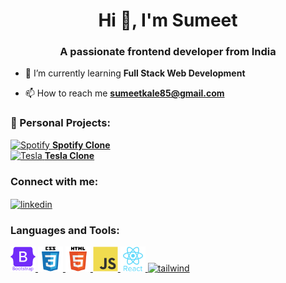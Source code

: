 <h1 align="center">Hi 👋, I'm Sumeet</h1>
<h3 align="center">A passionate frontend developer from India</h3>



- 🌱 I’m currently learning **Full Stack Web Development**

- 📫 How to reach me **sumeetkale85@gmail.com**

<h3 align="left">🚀 Personal Projects:</h3>
<p align="left">
  <a href="https://spotify-clone-sumeet.netlify.app" target="_blank">
    <img src="https://img.icons8.com/color/48/000000/spotify--v1.png" alt="Spotify" width="24" height="24" />
    <strong>Spotify Clone</strong>
  </a>
  <br />
  <a href="https://tesla-clone-sumeet.netlify.app" target="_blank">
    <img src="https://img.icons8.com/ios-filled/50/tesla-logo.png" alt="Tesla" width="24" height="24" />
    <strong>Tesla Clone</strong>
  </a>
</p>


<h3 align="left">Connect with me:</h3>
<p align="left">
<a href="https://www.linkedin.com/in/sumeetkale1" target="blank">
  <img align="center" src="https://raw.githubusercontent.com/rahuldkjain/github-profile-readme-generator/master/src/images/icons/Social/linked-in-alt.svg" alt="linkedin" height="30" width="40" />
</a>

<h3 align="left">Languages and Tools:</h3>
<p align="left"> <a href="https://getbootstrap.com" target="_blank" rel="noreferrer"> <img src="https://raw.githubusercontent.com/devicons/devicon/master/icons/bootstrap/bootstrap-plain-wordmark.svg" alt="bootstrap" width="40" height="40"/> </a> <a href="https://www.w3schools.com/css/" target="_blank" rel="noreferrer"> <img src="https://raw.githubusercontent.com/devicons/devicon/master/icons/css3/css3-original-wordmark.svg" alt="css3" width="40" height="40"/> </a> <a href="https://www.w3.org/html/" target="_blank" rel="noreferrer"> <img src="https://raw.githubusercontent.com/devicons/devicon/master/icons/html5/html5-original-wordmark.svg" alt="html5" width="40" height="40"/> </a> <a href="https://developer.mozilla.org/en-US/docs/Web/JavaScript" target="_blank" rel="noreferrer"> <img src="https://raw.githubusercontent.com/devicons/devicon/master/icons/javascript/javascript-original.svg" alt="javascript" width="40" height="40"/> </a> <a href="https://reactjs.org/" target="_blank" rel="noreferrer"> <img src="https://raw.githubusercontent.com/devicons/devicon/master/icons/react/react-original-wordmark.svg" alt="react" width="40" height="40"/> </a> <a href="https://tailwindcss.com/" target="_blank" rel="noreferrer"> <img src="https://www.vectorlogo.zone/logos/tailwindcss/tailwindcss-icon.svg" alt="tailwind" width="40" height="40"/> </a> </p>

